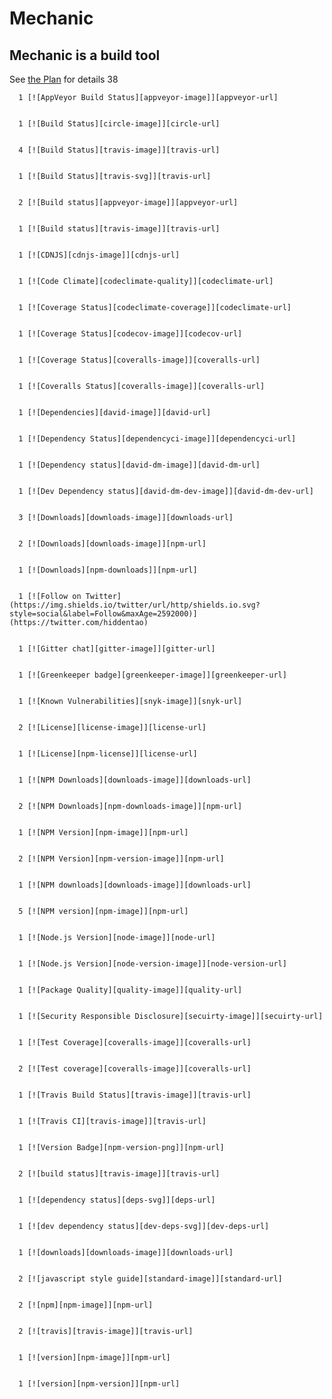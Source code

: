 # Mechanic

## Mechanic is a build tool

See [the Plan](Plan.md) for details     38 

      1 [![AppVeyor Build Status][appveyor-image]][appveyor-url]


      1 [![Build Status][circle-image]][circle-url]


      4 [![Build Status][travis-image]][travis-url]


      1 [![Build Status][travis-svg]][travis-url]


      2 [![Build status][appveyor-image]][appveyor-url]


      1 [![Build status][travis-image]][travis-url]


      1 [![CDNJS][cdnjs-image]][cdnjs-url]


      1 [![Code Climate][codeclimate-quality]][codeclimate-url]


      1 [![Coverage Status][codeclimate-coverage]][codeclimate-url]


      1 [![Coverage Status][codecov-image]][codecov-url]


      1 [![Coverage Status][coveralls-image]][coveralls-url]


      1 [![Coveralls Status][coveralls-image]][coveralls-url]


      1 [![Dependencies][david-image]][david-url]


      1 [![Dependency Status][dependencyci-image]][dependencyci-url]


      1 [![Dependency status][david-dm-image]][david-dm-url]


      1 [![Dev Dependency status][david-dm-dev-image]][david-dm-dev-url]


      3 [![Downloads][downloads-image]][downloads-url]


      2 [![Downloads][downloads-image]][npm-url]


      1 [![Downloads][npm-downloads]][npm-url]


      1 [![Follow on Twitter](https://img.shields.io/twitter/url/http/shields.io.svg?style=social&label=Follow&maxAge=2592000)](https://twitter.com/hiddentao)


      1 [![Gitter chat][gitter-image]][gitter-url]


      1 [![Greenkeeper badge][greenkeeper-image]][greenkeeper-url]


      1 [![Known Vulnerabilities][snyk-image]][snyk-url]


      2 [![License][license-image]][license-url]


      1 [![License][npm-license]][license-url]


      1 [![NPM Downloads][downloads-image]][downloads-url]


      2 [![NPM Downloads][npm-downloads-image]][npm-url]


      1 [![NPM Version][npm-image]][npm-url]


      2 [![NPM Version][npm-version-image]][npm-url]


      1 [![NPM downloads][downloads-image]][downloads-url]


      5 [![NPM version][npm-image]][npm-url]


      1 [![Node.js Version][node-image]][node-url]


      1 [![Node.js Version][node-version-image]][node-version-url]


      1 [![Package Quality][quality-image]][quality-url]


      1 [![Security Responsible Disclosure][secuirty-image]][secuirty-url]


      1 [![Test Coverage][coveralls-image]][coveralls-url]


      2 [![Test coverage][coveralls-image]][coveralls-url]


      1 [![Travis Build Status][travis-image]][travis-url]


      1 [![Travis CI][travis-image]][travis-url]


      1 [![Version Badge][npm-version-png]][npm-url]


      2 [![build status][travis-image]][travis-url]


      1 [![dependency status][deps-svg]][deps-url]


      1 [![dev dependency status][dev-deps-svg]][dev-deps-url]


      1 [![downloads][downloads-image]][downloads-url]


      2 [![javascript style guide][standard-image]][standard-url]


      2 [![npm][npm-image]][npm-url]


      2 [![travis][travis-image]][travis-url]


      1 [![version][npm-image]][npm-url]


      1 [![version][npm-version]][npm-url]

